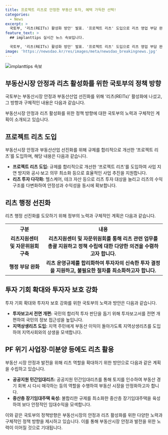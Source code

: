 ```yaml
---
title: 프로젝트 리츠로 안정한 부동산 투자, 혜택 가득한 선택!
categories:
  - News
excerpt: >
  국토부, '리츠(REITs) 활성화 방안' 발표. '프로젝트 리츠' 도입으로 리츠 영업 부담 완화 및 특정 주주의 책임감 있는 사업 추진을 지원. 공공지원 민간임대리츠를 추진하여 부동산 시장 안정과 발전 지원. 리츠 활성화를 위해 규제 합리화 및 지원 중심의 리츠 행정 선진화 앞장. 국민의 리츠 투자 기회 확대 및 투자자 보호 강화를 위한 정책 발표. PF 위기 사업장·미분양 등에도 리츠 활용하여 부동산 시장 안정과 발전을 위한 다양한 방안 제시.
feature_text: >
  ## implanttips 실시간 뉴스 속보입니다.

  국토부, '리츠(REITs) 활성화 방안' 발표. '프로젝트 리츠' 도입으로 리츠 영업 부담 완화 및 특정 주주의 책임감 있는 사업 추진을 지원. 공공지원 민간임대리츠를 추진하여 부동산 시장 안정과 발전 지원. 리츠 활성화를 위해 규제 합리화 및 지원 중심의 리츠 행정 선진화 앞장. 국민의 리츠 투자 기회 확대 및 투자자 보호 강화를 위한 정책 발표. PF 위기 사업장·미분양 등에도 리츠 활용하여 부동산 시장 안정과 발전을 위한 다양한 방안 제시.
image: 'https://newsdao.kr/res/images/meta/newsdao_breakingnews.jpg'
---
```


<p><img src="https://newsdao.kr/res/images/meta/newsdao_breakingnews.jpg" alt="implanttips 속보" /></p>

<h2 data-ke-size="size26">부동산시장 안정과 리츠 활성화를 위한 국토부의 정책 방향</h2>

<p>국토부는 부동산시장 안정과 부동산산업 선진화를 위해 ‘리츠(REITs)’ 활성화에 나섰고, 그 방향과 구체적인 내용은 다음과 같습니다.</p>

<p data-ke-size="size16">부동산시장 안정과 리츠 활성화를 위한 정책 방향에 대한 국토부의 노력과 구체적인 계획이 소개되고 있습니다.</p>

<h2 data-ke-size="size24">프로젝트 리츠 도입</h2>

<p>부동산시장 안정과 부동산산업 선진화를 위해 규제를 합리적으로 개선한 ‘프로젝트 리츠’를 도입하며, 해당 내용은 다음과 같습니다.</p>

<ul>
  <li><b>프로젝트 리츠 도입:</b> 규제를 합리적으로 개선한 ‘프로젝트 리츠’를 도입하여 사업 지연 방지와 공시·보고 의무 최소화 등으로 효율적인 사업 추진을 지원합니다.</li>
  <li><b>리츠 투자 다각화:</b> 헬스케어, 테크 자산 등으로 리츠 투자 대상을 늘리고 리츠의 수익구조를 다변화하여 안정성과 수익성을 동시에 확보합니다.</li>
</ul>

<h2 data-ke-size="size24">리츠 행정 선진화</h2>

<p>리츠 행정 선진화를 도모하기 위해 정부의 노력과 구체적인 계획은 다음과 같습니다.</p>

<table>
  <tr>
    <th>구분</th>
    <th>내용</th>
  </tr>
  <tr>
    <td style="text-align: center; height: 17px;"><b>리츠지원센터 및 자문위원회 구축</b></td>
    <td style="text-align: center; height: 17px;"><b>리츠지원센터 및 자문위원회를 통해 리츠 관련 업무를 총괄 지원하고 정책 수립에 대한 다양한 의견을 수렴하고자 합니다.</b></td>
  </tr>
  <tr>
    <td style="text-align: center; height: 17px;"><b>행정 부담 완화</b></td>
    <td style="text-align: center; height: 17px;"><b>리츠 운영규제를 합리화하여 투자자의 신속한 투자 결정을 지원하고, 불필요한 절차를 최소화하고자 합니다.</b></td>
  </tr>
</table>

<h2 data-ke-size="size24">투자 기회 확대와 투자자 보호 강화</h2>

<p>투자 기회 확대와 투자자 보호 강화를 위한 국토부의 노력과 방안은 다음과 같습니다.</p>

<ul>
  <li><b>투자보고서 전면 개편:</b> 국민의 합리적 투자 판단을 돕기 위해 투자보고서를 전면 개편하여 국민의 정보 접근성을 높입니다.</li>
  <li><b>지역상생리츠 도입:</b> 지역 주민에게 부동산 이익이 돌아가도록 지역상생리츠를 도입하여 지역사회와의 상생을 모색합니다.</li>
</ul>

<h2 data-ke-size="size24">PF 위기 사업장·미분양 등에도 리츠 활용</h2>

<p>부동산 시장 안정과 발전을 위해 리츠 역할을 확대하기 위한 방안으로 다음과 같은 계획을 수립하고 있습니다.</p>

<ul>
  <li><b>공공지원 민간임대리츠:</b> 공공지원 민간임대리츠를 통해 토지를 인수하여 부동산 경기 회복 시 다시 매각하는 등의 역할을 수행하여 부동산 시장을 안정화하고자 합니다.</li>
  <li><b>중산층 장기임대주택 육성:</b> 불합리한 규제를 최소화한 중산층 장기임대주택을 육성하여 보다 안정적인 임대수익을 모색합니다.</li>
</ul>

<p data-ke-size="size16">이와 같은 국토부의 정책방향은 부동산시장의 안정과 리츠 활성화를 위한 다양한 노력과 구체적인 정책 방향을 제시하고 있습니다. 이를 통해 부동산시장 안정과 발전을 위한 노력이 이어질 것으로 기대됩니다.</p>

